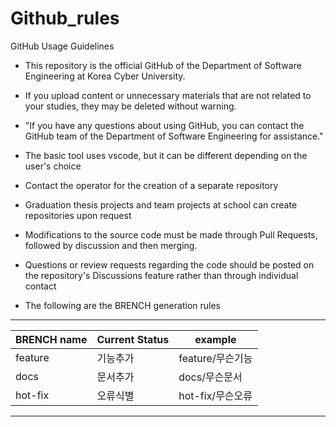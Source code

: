 # Github_rules
 GitHub Usage Guidelines

- This repository is the official GitHub of the Department of Software Engineering at Korea Cyber University.

- If you upload content or unnecessary materials that are not related to your studies, they may be deleted without warning.

- "If you have any questions about using GitHub, you can contact the GitHub team of the Department of Software Engineering for assistance."

- The basic tool uses vscode, but it can be different depending on the user's choice

- Contact the operator for the creation of a separate repository

- Graduation thesis projects and team projects at school can create repositories upon request

- Modifications to the source code must be made through Pull Requests, followed by discussion and then merging.

- Questions or review requests regarding the code should be posted on the repository's Discussions feature rather than through individual contact

- The following are the BRENCH generation rules


___

BRENCH name|Current Status|example|
|------|------|-----|
|feature|기능추가|feature/무슨기능|
|docs|문서추가|docs/무슨문서|
|hot-fix|오류식별|hot-fix/무슨오류|

___
